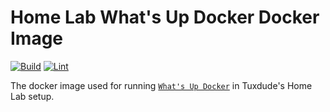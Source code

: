 # Home Lab What's Up Docker Docker Image

[![Build](https://github.com/TuxdudeHomeLab/docker-image-whats-up-docker/actions/workflows/build.yml/badge.svg)](https://github.com/TuxdudeHomeLab/docker-image-whats-up-docker/actions/workflows/build.yml) [![Lint](https://github.com/TuxdudeHomeLab/docker-image-whats-up-docker/actions/workflows/lint.yml/badge.svg)](https://github.com/TuxdudeHomeLab/docker-image-whats-up-docker/actions/workflows/lint.yml)

The docker image used for running [`What's Up Docker`](https://github.com/fmartinou/whats-up-docker) in Tuxdude's Home Lab setup.
